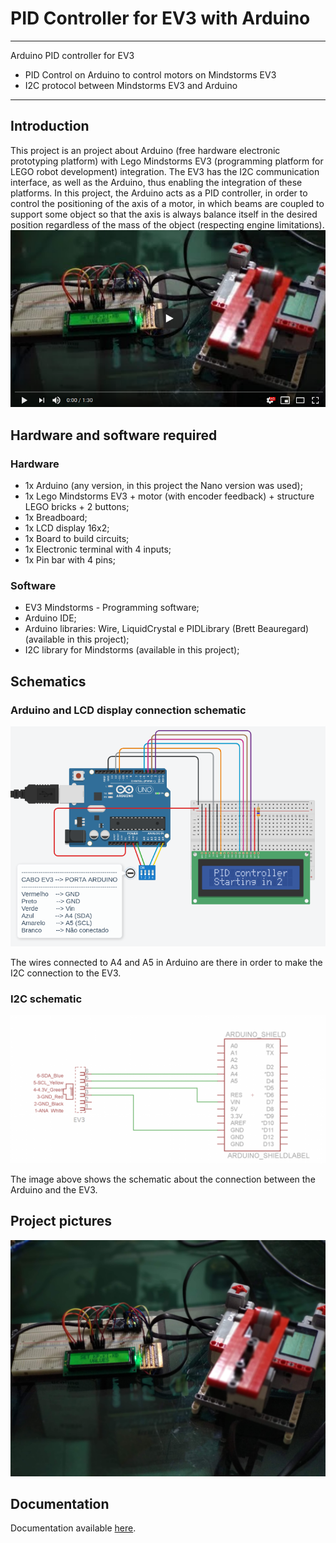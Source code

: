 # PID Controller for EV3 with Arduino
---
Arduino PID controller for EV3
- PID Control on Arduino to control motors on Mindstorms EV3
- I2C protocol between Mindstorms EV3 and Arduino
---
## Introduction
This project is an project about Arduino (free hardware electronic prototyping platform) with Lego Mindstorms EV3 (programming platform for LEGO robot development) integration. The EV3 has the I2C communication interface, as well as the Arduino, thus enabling the integration of these platforms. In this project, the Arduino acts as a PID controller, in order to control the positioning of the axis of a motor, in which beams are coupled to support some object so that the axis is always balance itself in the desired position regardless of the mass of the object (respecting engine limitations).
[![Watch the video](cover.png)](https://www.youtube.com/watch?v=GCVrZ_-qaLQ)


## Hardware and software required

### Hardware
+ 1x Arduino (any version, in this project the Nano version was used);
+ 1x Lego Mindstorms EV3 + motor (with encoder feedback) + structure LEGO bricks + 2 buttons;
+ 1x Breadboard;
+ 1x LCD display 16x2;
+ 1x Board to build circuits;
+ 1x Electronic terminal with 4 inputs;
+ 1x Pin bar with 4 pins;

### Software
+ EV3 Mindstorms - Programming software;
+ Arduino IDE;
+ Arduino libraries: Wire, LiquidCrystal e PIDLibrary (Brett Beauregard) (available in this project);
+ I2C library for Mindstorms (available in this project);

## Schematics
### Arduino and LCD display connection schematic
![Arduino schematic](fig8.png)

The wires connected to A4 and A5 in Arduino are there in order to make the I2C connection to the EV3.
### I2C schematic
![I2C schematic](fig7.png)

The image above shows the schematic about the connection between the Arduino and the EV3.

## Project pictures
![Project](photo1.jpg)

## Documentation
Documentation available [here](documentation_pt-BR.pdf).
